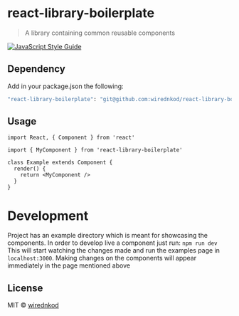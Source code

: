 # react-library-boilerplate

> A library containing common reusable components

[![JavaScript Style Guide](https://img.shields.io/badge/code_style-standard-brightgreen.svg)](https://standardjs.com)

## Dependency

Add in your package.json the following:
```bash
"react-library-boilerplate": "git@github.com:wirednkod/react-library-boilerplate.git",
```

## Usage

```tsx
import React, { Component } from 'react'

import { MyComponent } from 'react-library-boilerplate'

class Example extends Component {
  render() {
    return <MyComponent />
  }
}
```

# Development

Project has an example directory which is meant for showcasing the components.
In order to develop live a component just run: `npm run dev`
This will start watching the changes made and run the examples page in `localhost:3000`.
Making changes on the components will appear immediately in the page mentioned above

## License

MIT © [wirednkod](https://github.com/wirednkod)
